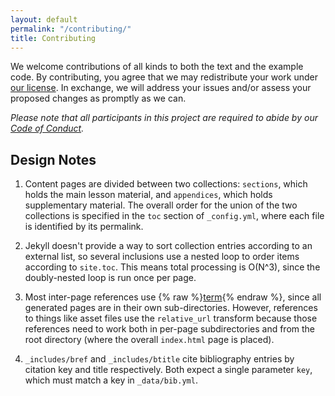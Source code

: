 ```yaml
---
layout: default
permalink: "/contributing/"
title: Contributing
---
```

We welcome contributions of all kinds to both the text and the example
code.  By contributing, you agree that we may redistribute your work
under [our license](../license/).  In exchange, we will address your
issues and/or assess your proposed changes as promptly as we can.

*Please note that all participants in this project
are required to abide by our [Code of Conduct](../conduct/).*

## Design Notes

1. Content pages are divided between two collections: `sections`,
   which holds the main lesson material, and `appendices`, which holds
   supplementary material. The overall order for the union of the two
   collections is specified in the `toc` section of `_config.yml`,
   where each file is identified by its permalink.

2. Jekyll doesn't provide a way to sort collection entries according
   to an external list, so several inclusions use a nested loop to
   order items according to `site.toc`.  This means total processing
   is O(N^3), since the doubly-nested loop is run once per page.

3. Most inter-page references use {% raw %}[term](../permalink/){% endraw %},
   since all generated pages are in their own sub-directories.  However,
   references to things like asset files use the `relative_url` transform
   because those references need to work both in per-page subdirectories and
   from the root directory (where the overall `index.html` page is placed).

4. `_includes/bref` and `_includes/btitle` cite bibliography entries
    by citation key and title respectively.  Both expect a single
    parameter `key`, which must match a key in `_data/bib.yml`.
